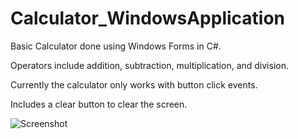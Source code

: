 # Calculator_WindowsApplication

Basic Calculator done using Windows Forms in C#.

Operators include addition, subtraction, multiplication, and division.

Currently the calculator only works with button click events.

Includes a clear button to clear the screen.


![Screenshot](https://raw.github.com/RAlanWright/Calculator_WindowsApplication/Screenshot/calculator.png?raw=true "Optional Title")
